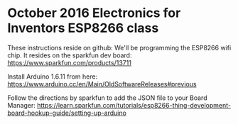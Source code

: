 # October 2016 Electronics for Inventors ESP8266 class

These instructions reside on github: 
We'll be programming the ESP8266 wifi chip.  It resides on the sparkfun dev board: https://www.sparkfun.com/products/13711

Install Arduino 1.6.11 from here: https://www.arduino.cc/en/Main/OldSoftwareReleases#previous

Follow the directions by sparkfun to add the JSON file to your Board Manager: https://learn.sparkfun.com/tutorials/esp8266-thing-development-board-hookup-guide/setting-up-arduino


